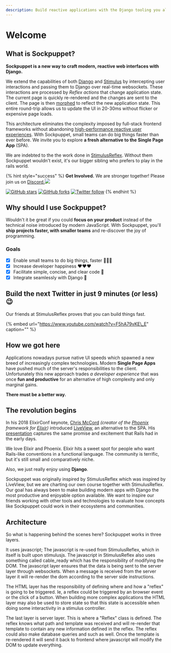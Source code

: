 ```yaml
---
description: Build reactive applications with the Django tooling you already know and love
---
```


# Welcome

## What is Sockpuppet?

**Sockpuppet is a new way to craft modern, reactive web interfaces with Django.**

We extend the capabilities of both [Django](https://www.djangoproject.com/) and [Stimulus](https://stimulusjs.org) by intercepting user interactions and passing them to Django over real-time websockets. These interactions are processed by _Reflex actions_ that change application state. The current page is quickly re-rendered and the changes are sent to the client. The page is then [morphed](https://github.com/patrick-steele-idem/morphdom) to reflect the new application state. This entire round-trip allows us to update the UI in 20-30ms without flicker or expensive page loads.

This architecture eliminates the complexity imposed by full-stack frontend frameworks without abandoning [high-performance reactive user experiences](https://www.youtube.com/watch?v=SWEts0rlezA&t=214s). With Sockpuppet, small teams can do big things faster than ever before. We invite you to explore **a fresh alternative to the Single Page App** \(SPA\).

We are indebted to the the work done in [StimulusReflex](https://docs.stimulusreflex.com). Without them Sockpuppet wouldn't exist, it's our bigger sibling who prefers to play in the rails world.

{% hint style="success" %}
**Get Involved.** We are stronger together! Please join us on [Discord.![](https://img.shields.io/discord/629472241427415060)](https://discord.gg/XveN625)

[![GitHub stars](https://img.shields.io/github/stars/jonathan-s/sockpuppet?style=social)](https://github.com/jonathan-s/sockpuppet) [![GitHub forks](https://img.shields.io/github/forks/jonathan-s/sockpuppet?style=social)](https://github.com/jonathan-s/sockpuppet) [![Twitter follow](https://img.shields.io/twitter/follow/argparse?style=social)](https://twitter.com/argparse)
{% endhint %}

## Why should I use Sockpuppet?

Wouldn't it be great if you could **focus on your product** instead of the technical noise introduced by modern JavaScript. With Sockpuppet, you'll **ship projects faster, with smaller teams** and re-discover the joy of programming.

### Goals

* [x] Enable small teams to do big things, faster 🏃🏽‍♀️
* [x] Increase developer happiness ❤️❤️❤️
* [x] Facilitate simple, concise, and clear code 🤸
* [x] Integrate seamlessly with Django 🚝

## Build the next Twitter in just 9 minutes \(or less\) 😉

Our friends at StimulusReflex proves that you can build things fast.

{% embed url="https://www.youtube.com/watch?v=F5hA79vKE\_E" caption="" %}

## How we got here

Applications nowadays pursue native UI speeds which spawned a new breed of increasingly complex technologies. Modern **Single Page Apps** have pushed much of the server's responsibilities to the client. Unfortunately this new approach trades _a developer experience_ that was once **fun and productive** for an alternative of high complexity and only marginal gains.

**There must be a better way.**

## The revolution begins

In his 2018 ElixirConf keynote, [Chris McCord](https://twitter.com/chris_mccord) _\(creator of the_ [_Phoenix_](http://www.phoenixframework.org/) _framework for_ [_Elixir_](https://elixir-lang.org/)_\)_ introduced [LiveView](https://github.com/phoenixframework/phoenix_live_view), an alternative to the SPA. His [presentation](https://www.youtube.com/watch?v=8xJzHq8ru0M) captures the same promise and excitement that Rails had in the early days.

We love Elixir and Phoenix. Elixir hits a sweet spot for people who want Rails-like conventions in a functional language. The community is terrific, but it's still small and comparatively niche.

Also, we just really enjoy using **Django**.

Sockpuppet was originally inspired by StimulusReflex which was inspired by LiveView, but we are charting our own course together with StimulusReflex. Our goal has always been to make building modern apps with Django the most productive and enjoyable option available. We want to inspire our friends working with other tools and technologies to evaluate how concepts like Sockpuppet could work in their ecosystems and communities.

## Architecture

So what is happening behind the scenes here? Sockpuppet works in three layers.

It uses javascript; The javascript is re-used from StimulusReflex, which in itself is built upon stimulusjs. The javascript in StimulusReflex also uses something called cable_ready which has the responsibility of modifying the DOM. The javascript layer ensures that the data is being sent to the server layer through websockets. When a message is received from the server layer it will re-render the dom according to the server side instructions.

The HTML layer has the responsibility of defining where and how a "reflex" is going to be triggered. Ie, a reflex could be triggered by an browser event or the click of a button. When building more complex applications the HTML layer may also be used to store state so that this state is accessible when doing some interactivity in a stimulus controller.

The last layer is server layer. This is where a "Reflex" class is defined. The reflex knows what path and template was received and will re-render that template to contain any new information defined in the reflex. The reflex could also make database queries and such as well. Once the template is re-rendered it will send it back to frontend where javascript will modify the DOM to update everything.
